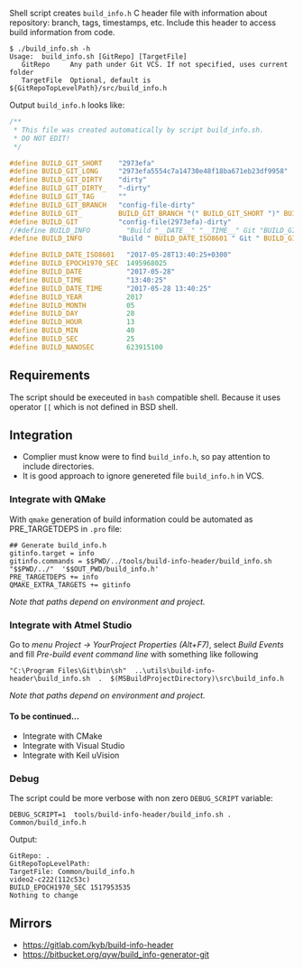 Shell script creates `build_info.h` C header file with information about repository: branch, tags, timestamps, etc.
Include this header to access build information from code.

```
$ ./build_info.sh -h
Usage:  build_info.sh [GitRepo] [TargetFile]
   GitRepo     Any path under Git VCS. If not specified, uses current folder
   TargetFile  Optional, default is ${GitRepoTopLevelPath}/src/build_info.h

```


Output `build_info.h` looks like:

```C
/**
 * This file was created automatically by script build_info.sh.
 * DO NOT EDIT! 
 */

#define BUILD_GIT_SHORT    "2973efa"
#define BUILD_GIT_LONG     "2973efa5554c7a14730e48f18ba671eb23df9958"
#define BUILD_GIT_DIRTY    "dirty"
#define BUILD_GIT_DIRTY_   "-dirty"
#define BUILD_GIT_TAG      ""
#define BUILD_GIT_BRANCH   "config-file-dirty"
#define BUILD_GIT_         BUILD_GIT_BRANCH "(" BUILD_GIT_SHORT ")" BUILD_GIT_DIRTY_
#define BUILD_GIT          "config-file(2973efa)-dirty"
//#define BUILD_INFO         "Build "__DATE__" "__TIME__" Git "BUILD_GIT
#define BUILD_INFO         "Build " BUILD_DATE_ISO8601 " Git " BUILD_GIT

#define BUILD_DATE_ISO8601   "2017-05-28T13:40:25+0300"
#define BUILD_EPOCH1970_SEC  1495968025 
#define BUILD_DATE           "2017-05-28"
#define BUILD_TIME           "13:40:25"
#define BUILD_DATE_TIME      "2017-05-28 13:40:25"
#define BUILD_YEAR           2017
#define BUILD_MONTH          05
#define BUILD_DAY            28
#define BUILD_HOUR           13
#define BUILD_MIN            40
#define BUILD_SEC            25
#define BUILD_NANOSEC        623915100

```

## Requirements
The script should be execeuted in `bash` compatible shell. Because it uses operator `[[` which is not defined in BSD shell.

## Integration
* Complier must know were to find `build_info.h`, so pay attention to include directories.
* It is good approach to ignore genereted file `build_info.h` in VCS.

### Integrate with QMake
With `qmake` generation of build information could be automated as PRE_TARGETDEPS in `.pro` file:
```
## Generate build_info.h
gitinfo.target = info
gitinfo.commands = $$PWD/../tools/build-info-header/build_info.sh  "$$PWD/../"  '$$OUT_PWD/build_info.h'
PRE_TARGETDEPS += info
QMAKE_EXTRA_TARGETS += gitinfo
```
*Note that paths depend on environment and project.*

### Integrate with Atmel Studio
Go to *menu Project -> YourProject Properties (Alt+F7)*, select *Build Events* and fill *Pre-build event command line* with something like following
```
"C:\Program Files\Git\bin\sh"  ..\utils\build-info-header\build_info.sh  .  $(MSBuildProjectDirectory)\src\build_info.h 
```
*Note that paths depend on environment and project.*

#### To be continued...
* Integrate with CMake
* Integrate with Visual Studio
* Integrate with Keil uVision


### Debug
The script could be more verbose with non zero `DEBUG_SCRIPT` variable:
```
DEBUG_SCRIPT=1  tools/build-info-header/build_info.sh . Common/build_info.h
```
Output:
```
GitRepo: .
GitRepoTopLevelPath:
TargetFile: Common/build_info.h
video2-c222(112c53c)
BUILD_EPOCH1970_SEC 1517953535
Nothing to change
```


## Mirrors
* https://gitlab.com/kyb/build-info-header
* https://bitbucket.org/qyw/build_info-generator-git

